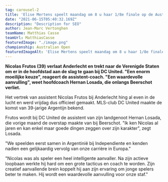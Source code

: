 ```yaml
---
tag: carousel-2
title: 'Elise Mertens speelt maandag om 8 u haar 1/8e finale op de Australian Open'
date: "2021-06-15T05:40:32.169Z"
description: "Description for SEO"
author: Jean-Marc Vertonghen
teamName: Matthias Casse
teamUrl: MatthiasCasse
featuredImage: "./image.png"
championship: Australian Open 
featuredImageAlt: 'Elise Mertens speelt maandag om 8 u haar 1/8e finale op de Australian Open'
---
```


**Nicolas Frutos (39) verlaat Anderlecht en trekt naar de Verenigde Staten om er in de hoofdstad aan de slag te gaan bij DC United. "Een enorm moeilijke keuze", reageert de assistent-coach. "Een waardevolle aanvulling", weet hoofdcoach Hernan Losada, die onlangs Beerschot verliet.**

Het vertrek van assistent Nicolas Frutos bij Anderlecht hing al even in de lucht en werd vrijdag dus officieel gemaakt. MLS-club DC United maakte de komst van 39-jarige Argentijn bekend. 

Frutos wordt bij DC United de assistent van zijn landgenoot Hernan Losada, die vorige maand de overstap maakte van bij Beerschot. "Ik ken Nicolas al jaren en kan enkel maar goede dingen zeggen over zijn karakter", zegt Losada. 

"We speelden eerst samen in Argentinië bij Independiente en kenden nadien een gelijkaardig vervolg van onze carrière in Europa."

"Nicolas was als speler een heel intelligente aanvaller. Na zijn actieve loopbaan werkte hij hard om een grote tacticus en coach te worden. Zijn creatief aanvallende brein koppelt hij aan zijn ervaring om jonge spelers beter te maken. Hij wordt een waardevolle aanvulling voor onze staf."